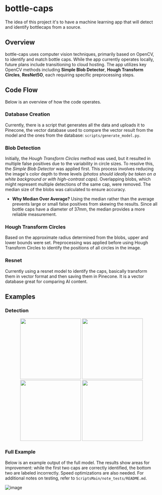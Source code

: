 # bottle-caps

The idea of this project it's to have a machine learning app that will detect and identify bottlecaps from a source.

## Overview

bottle-caps uses computer vision techniques, primarily based on OpenCV, to identify and match bottle caps. While the app currently operates locally, future plans include transitioning to cloud hosting. The app utilizes key OpenCV methods including **Simple Blob Detector**, **Hough Transform Circles**, **ResNet5O**, each requiring specific preprocessing steps.

## Code Flow

Below is an overview of how the code operates.

### Database Creation

Currently, there is a script that generates all the data and uploads it to Pinecone, the vector database used to compare the vector result from the model and the ones from the database: `scripts/generate_model.py`.

### Blob Detection

Initially, the _Hough Transform Circles_ method was used, but it resulted in multiple false positives due to the variability in circle sizes. To resolve this, the _Simple Blob Detector_ was applied first. This process involves reducing the image's color depth to three levels _(photos should ideally be taken on a white background or with high-contrast caps)_. Overlapping blobs, which might represent multiple detections of the same cap, were removed. The median size of the blobs was calculated to ensure accuracy.

- **Why Median Over Average?** Using the median rather than the average prevents large or small false positives from skewing the results. Since all bottle caps have a diameter of 37mm, the median provides a more reliable measurement.

### Hough Transform Circles

Based on the approximate radius determined from the blobs, upper and lower bounds were set. Preprocessing was applied before using Hough Transform Circles to identify the positions of all circles in the image.

### Resnet

Currently using a resnet model to identify the caps, basically transform them in vector format and then saving them in Pinecone. It is a vector database great for comparing AI content.

## Examples

### Detection

<p align="center">
  <img src="https://github.com/user-attachments/assets/f5c6f3d3-348b-421b-9fcc-b9d8bd5354fb" width="200" />
  <img src="https://github.com/user-attachments/assets/c76a0694-b93e-405a-bb97-62de10ad9b26" width="200" />
  <img src="https://github.com/user-attachments/assets/5cef7d52-1785-4f36-aaac-e2213f0271b0" width="200" />
  <img src="https://github.com/user-attachments/assets/65d7d827-dc37-469c-8a43-fda371dde82b" width="200" />
</p>

### Full Example

Below is an example output of the full model. The results show areas for improvement: while the first two caps are correctly identified, the bottom two are labeled incorrectly. Speed optimizations are also needed. For additional notes on testing, refer to `ScriptsMain/note_tests/README.md`.

![image](https://user-images.githubusercontent.com/51784809/232329262-603f6ff8-a1df-423a-bb16-22454085e084.png)
